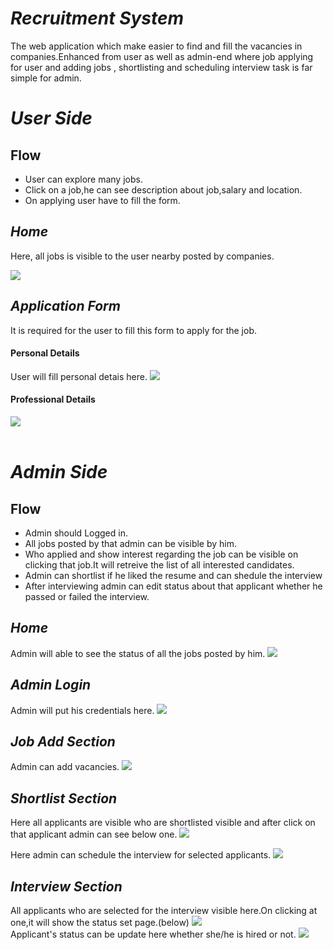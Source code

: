 <h1><i>Recruitment System</i></h1>
  <p>The web application which make easier to find and fill the vacancies in companies.Enhanced from user as well as admin-end where job applying for user and adding jobs , shortlisting and scheduling interview task is far simple for admin.</p>  
  
  
  <h1><i>User Side</i></h1>
    
  <h2>Flow</h2>  
    <ul>
  <li>User can explore many jobs.</li>
  <li>Click on a job,he can see description about job,salary and location.</li>
  <li>On applying user have to fill the form.</li>
  
</ul>
    
    
    
    
    
  <h2><i>Home</i></h2>
    <p>Here, all jobs is visible to the user nearby posted by companies.</p>
    <img src = "https://user-images.githubusercontent.com/93570605/162711251-f24a367e-9657-409e-bf1b-18b9aafbab30.png"></img>
    <br/>
  <h2><i>Application Form</i></h2> 
  <p>It is required for the user to fill this form to apply for the job.</p>
  <h4>Personal Details</h4>
  User will fill personal detais here.
  <img src = "https://user-images.githubusercontent.com/93570605/162713126-e8e03363-6400-4a7a-af2e-feaf9b92c3f7.png"></img> 
  <br/>
    <h4>Professional Details</h4>
  <img src = "https://user-images.githubusercontent.com/93570605/162714016-a6ae5516-5083-4f9c-b10b-670a7d0a952b.png"></img>
  <br/></br>
  
   <h1><i>Admin Side</i></h1>
   
   <h2>Flow</h2>  
    <ul>
  <li>Admin should Logged in.</li>
  <li>All jobs posted by that admin can be visible by him.</li>
  <li>Who applied and show interest regarding the job can be visible on clicking that job.It will retreive the list of all interested candidates.</li>
  <li>Admin can shortlist if he liked the resume and can shedule the interview</li>
  <li>After interviewing admin can edit status about that applicant whether he passed or failed the interview.</li>
</ul>
   
   
   <h2><i>Home</i></h2>
   Admin will able to see the status of all the jobs posted by him.
    <img src = "https://user-images.githubusercontent.com/93570605/162715383-ca9ead67-7412-4230-8190-6a2349a30da9.png"></img>
    
   <h2><i>Admin Login</i></h2>
   Admin will put his credentials here.
   <img src = "https://user-images.githubusercontent.com/93570605/162716125-feb6965a-b1bf-43cc-a674-86f01ce1cbad.png"></img>
   
   <h2><i>Job Add Section</i></h2>
   Admin can add vacancies.
   <img src = "https://user-images.githubusercontent.com/93570605/162718448-1c40a9a8-cb27-44f9-bb57-87d0eed99878.png"></img>
   
   <h2><i>Shortlist Section</i></h2>
   Here all applicants are visible who are shortlisted visible and after click on that applicant admin can see below one.
   <img src = "https://user-images.githubusercontent.com/93570605/162720783-dc4bbb84-c726-4966-a28f-c544b5ec4ea6.png"></img>
   
   Here admin can schedule the interview for selected applicants.
   <img src = "https://user-images.githubusercontent.com/93570605/162720855-6117e54b-9a97-4ffb-bfbf-1347f17e4dfb.png"></img>
   
   <h2><i>Interview Section</i></h2>
   All applicants who are selected for the interview visible here.On clicking at one,it will show the status set page.(below)
   <img src = "https://user-images.githubusercontent.com/93570605/162722112-837e1fc6-ea00-4bde-b37b-14bb0efe730e.png"></img>
   <br/>
   Applicant's status can be update here whether she/he is hired or not.
   <img src = "https://user-images.githubusercontent.com/93570605/162722184-f0cbe20a-a6c7-468d-9243-50a4cac05a12.png"></img>
   


